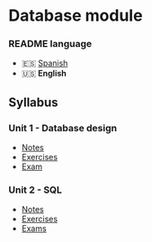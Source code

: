 # Database module

### README language
- 🇪🇸 [Spanish](./README.md)
- 🇺🇸 **English**

## Syllabus
### Unit 1 - Database design
- [Notes](./unidad1-diseno_de_bases_de_datos/apuntes/)
- [Exercises](./unidad1-diseno_de_bases_de_datos/ejercicios/)
- [Exam](./unidad1-diseno_de_bases_de_datos/examen/)
### Unit 2 - SQL
- [Notes](./unidad2-sql/apuntes/)
- [Exercises](./unidad2-sql/ejercicios/)
- [Exams](./unidad2-sql/examenes/)
